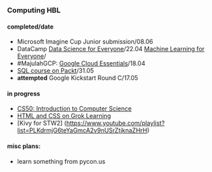 
### Computing HBL

#### completed/date
- Microsoft Imagine Cup Junior submission/08.06
- DataCamp [Data Science for Everyone](images/cert1.png)/22.04 [Machine Learning for Everyone](images/)/
- #MajulahGCP: [Google Cloud Essentials](https://run.qwiklabs.com/public_profiles/93cfb203-22a8-4541-a7b2-845cce712ccd)/18.04
- [SQL course on Packt](images/sqlcert)/31.05
- **attempted** Google Kickstart Round C/17.05

#### in progress
- [CS50: Introduction to Computer Science](images/)
- [HTML and CSS on Grok Learning](images/)
- [Kivy for STW2] (https://www.youtube.com/playlist?list=PLKdrmjG6teYaGmcA2v9nUSrZtjknaZHrH)

#### misc plans:
- learn something from pycon.us

